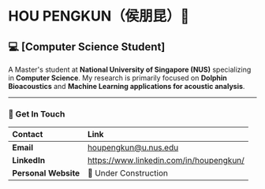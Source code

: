 <!--
**Mono312/Mono312** is a ✨ _special_ ✨ repository because its `README.md` (this file) appears on your GitHub profile.

Here are some ideas to get you started:

- 🔭 I’m currently working on ...
- 🌱 I’m currently learning ...
- 👯 I’m looking to collaborate on ...
- 🤔 I’m looking for help with ...
- 💬 Ask me about ...
- 📫 How to reach me: ...
- 😄 Pronouns: ...
- ⚡ Fun fact: ...
-->
# HOU PENGKUN（侯朋昆）👋

## 💻 [Computer Science Student]

A Master's student at **National University of Singapore (NUS)** specializing in **Computer Science**.
My research is primarily focused on **Dolphin Bioacoustics** and **Machine Learning applications for acoustic analysis**.

---


### 📧 Get In Touch

| Contact | Link |
| :--- | :--- |
| **Email** | houpengkun@u.nus.edu |
| **LinkedIn** | https://www.linkedin.com/in/houpengkun/ |
| **Personal Website** | 🔧 Under Construction |
